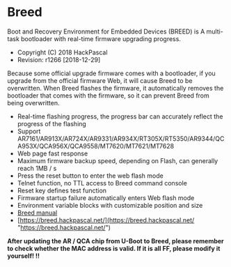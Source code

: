 # Breed

Boot and Recovery Environment for Embedded Devices (BREED) is A multi-task bootloader with real-time firmware upgrading progress.

- Copyright (C) 2018 HackPascal
- Revision: r1266 \[2018-12-29]

Because some official upgrade firmware comes with a bootloader, if you upgrade from the official firmware Web, it will cause Breed to be overwritten. When Breed flashes the firmware, it automatically removes the bootloader that comes with the firmware, so it can prevent Breed from being overwritten.

- Real-time flashing progress, the progress bar can accurately reflect the progress of the flashing
- Support AR7161/AR913X/AR724X/AR9331/AR934X/RT305X/RT5350/AR9344/QCA953X/QCA956X/QCA9558/MT7620/MT7621/MT7628
- Web page fast response
- Maximum firmware backup speed, depending on Flash, can generally reach 1MB / s
- Press the reset button to enter the web flash mode
- Telnet function, no TTL access to Breed command console
- Reset key defines test function
- Firmware startup failure automatically enters Web flash mode
- Environment variable blocks with customizable position and size
- [Breed manual](https://drive.google.com/file/d/1fLvRMPqluAHiG5ryLnbNhsRdcGLquotT/view "https://drive.google.com/file/d/1fLvRMPqluAHiG5ryLnbNhsRdcGLquotT/view")
- [https://breed.hackpascal.net/](https://breed.hackpascal.net/ "https://breed.hackpascal.net/")

**After updating the AR / QCA chip from U-Boot to Breed, please remember to check whether the MAC address is valid. If it is all FF, please modify it yourself! !!**
